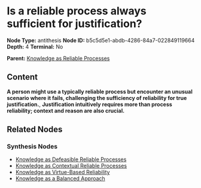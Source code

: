 # Is a reliable process always sufficient for justification?

**Node Type:** antithesis
**Node ID:** b5c5d5e1-abdb-4286-84a7-022849119664
**Depth:** 4
**Terminal:** No

**Parent:** [Knowledge as Reliable Processes](knowledge-as-reliable-processes-synthesis-62cb261b-3b77-4cfa-bf85-4537b7116055.md)

## Content

**A person might use a typically reliable process but encounter an unusual scenario where it fails, challenging the sufficiency of reliability for true justification.**, **Justification intuitively requires more than process reliability; context and reason are also crucial.**

## Related Nodes

### Synthesis Nodes

- [Knowledge as Defeasible Reliable Processes](knowledge-as-defeasible-reliable-processes-synthesis-4307bef4-eb87-4e99-9044-4e0d74fd052e.md)
- [Knowledge as Contextual Reliable Processes](knowledge-as-contextual-reliable-processes-synthesis-9a87950c-e90d-4bcb-ae28-1e244014c305.md)
- [Knowledge as Virtue-Based Reliability](knowledge-as-virtue-based-reliability-synthesis-ec5e4999-6dba-401a-bb4d-da11f2c61c37.md)
- [Knowledge as a Balanced Approach](knowledge-as-a-balanced-approach-synthesis-862ba8bd-2815-4f4a-b81a-73b037a84523.md)
